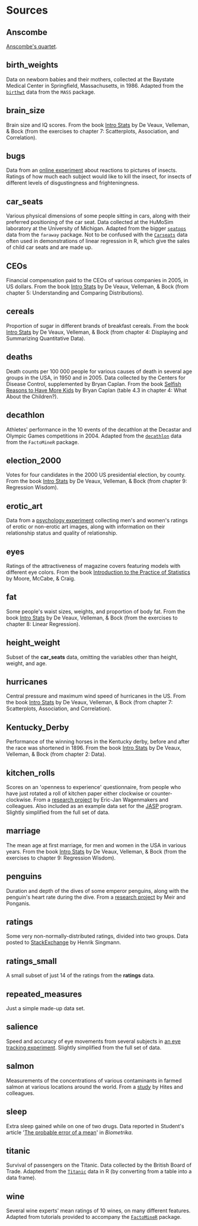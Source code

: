 # Sources

## Anscombe

[Anscombe's quartet](https://doi.org/10.1080%2F00031305.1973.10478966).

## birth_weights

Data on newborn babies and their mothers, collected at the Baystate Medical Center in Springfield, Massachusetts, in 1986. Adapted from the [`birthwt`](https://www.rdocumentation.org/packages/MASS/topics/birthwt) data from the `MASS` package.

## brain_size

Brain size and IQ scores. From the book [Intro Stats](http://catalogue.pearsoned.co.uk/educator/product/Intro-Stats-Pearson-New-International-Edition/9781292022505.page) by De Veaux, Velleman, & Bock (from the exercises to chapter 7: Scatterplots, Association, and Correlation).

## bugs

Data from an [online experiment](https://doi.org/10.1016/j.chb.2013.01.024) about reactions to pictures of insects. Ratings of how much each subject would like to kill the insect, for insects of different levels of disgustingness and frighteningness.

## car_seats

Various physical dimensions of some people sitting in cars, along with their preferred positioning of the car seat. Data collected at the HuMoSim laboratory at the University of Michigan. Adapted from the bigger [`seatpos`](https://www.rdocumentation.org/packages/faraway/topics/seatpos) data from the `faraway` package. Not to be confused with the [`Carseats`](https://www.rdocumentation.org/packages/ISLR/topics/Carseats) data often used in demonstrations of linear regression in R, which give the sales of child car seats and are made up.

## CEOs

Financial compensation paid to the CEOs of various companies in 2005, in US dollars. From the book [Intro Stats](http://catalogue.pearsoned.co.uk/educator/product/Intro-Stats-Pearson-New-International-Edition/9781292022505.page) by De Veaux, Velleman, & Bock (from chapter 5: Understanding and Comparing Distributions).

## cereals

Proportion of sugar in different brands of breakfast cereals. From the book [Intro Stats](http://catalogue.pearsoned.co.uk/educator/product/Intro-Stats-Pearson-New-International-Edition/9781292022505.page) by De Veaux, Velleman, & Bock (from chapter 4: Displaying and Summarizing Quantitative Data).

## deaths

Death counts per 100 000 people for various causes of death in several age groups in the USA, in 1950 and in 2005. Data collected by the Centers for Disease Control, supplemented by Bryan Caplan. From the book [Selfish Reasons to Have More Kids](https://www.basicbooks.com/titles/bryan-caplan/selfish-reasons-to-have-more-kids/9780465028610/) by Bryan Caplan (table 4.3 in chapter 4: What About the Children?).

## decathlon

Athletes' performance in the 10 events of the decathlon at the Decastar and Olympic Games competitions in 2004. Adapted from the [`decathlon`](https://www.rdocumentation.org/packages/FactoMineR/topics/decathlon) data from the `FactoMineR` package.

## election_2000

Votes for four candidates in the 2000 US presidential election, by county. From the book [Intro Stats](http://catalogue.pearsoned.co.uk/educator/product/Intro-Stats-Pearson-New-International-Edition/9781292022505.page) by De Veaux, Velleman, & Bock (from chapter 9: Regression Wisdom).

## erotic_art

Data from a [psychology experiment](https://doi.org/10.1016/j.jesp.2016.11.003) collecting men's and women's ratings of erotic or non-erotic art images, along with information on their relationship status and quality of relationship.

## eyes

Ratings of the attractiveness of magazine covers featuring models with different eye colors. From the book [Introduction to the Practice of Statistics](https://www.macmillanlearning.com/Catalog/product/introductiontothepracticeofstatistics-ninthedition-moore) by Moore, McCabe, & Craig.

## fat

Some people's waist sizes, weights, and proportion of body fat. From the book [Intro Stats](http://catalogue.pearsoned.co.uk/educator/product/Intro-Stats-Pearson-New-International-Edition/9781292022505.page) by De Veaux, Velleman, & Bock (from the exercises to chapter 8: Linear Regression).

## height_weight

Subset of the **car_seats** data, omitting the variables other than height, weight, and age.

## hurricanes

Central pressure and maximum wind speed of hurricanes in the US. From the book [Intro Stats](http://catalogue.pearsoned.co.uk/educator/product/Intro-Stats-Pearson-New-International-Edition/9781292022505.page) by De Veaux, Velleman, & Bock (from chapter 7: Scatterplots, Association, and Correlation).

## Kentucky_Derby

Performance of the winning horses in the Kentucky derby, before and after the race was shortened in 1896. From the book [Intro Stats](http://catalogue.pearsoned.co.uk/educator/product/Intro-Stats-Pearson-New-International-Edition/9781292022505.page) by De Veaux, Velleman, & Bock (from chapter 2: Data).

## kitchen_rolls

Scores on an 'openness to experience' questionnaire, from people who have just rotated a roll of kitchen paper either clockwise or counter-clockwise. From a [research project](https://www.doi.org/10.3389/fpsyg.2015.00494) by Eric-Jan Wagenmakers and colleagues. Also included as an example data set for the [JASP](https://jasp-stats.org/) program. Slightly simplified from the full set of data.

## marriage

The mean age at first marriage, for men and women in the USA in various years. From the book [Intro Stats](http://catalogue.pearsoned.co.uk/educator/product/Intro-Stats-Pearson-New-International-Edition/9781292022505.page) by De Veaux, Velleman, & Bock (from the exercises to chapter 9: Regression Wisdom).

## penguins

Duration and depth of the dives of some emperor penguins, along with the penguin's heart rate during the dive. From a [research project](https://doi.org/10.1242/jeb.013235) by Meir and Ponganis.

## ratings

Some very non-normally-distributed ratings, divided into two groups. Data posted to [StackExchange](https://stats.stackexchange.com/questions/6127/which-permutation-test-implementation-in-r-to-use-instead-of-t-tests-paired-and) by Henrik Singmann.

## ratings_small

A small subset of just 14 of the ratings from the **ratings** data.

## repeated_measures

Just a simple made-up data set.

## salience

Speed and accuracy of eye movements from several subjects in [an eye tracking experiment](https://doi.org/10.3758/s13414-017-1480-9). Slightly simplified from the full set of data.

## salmon

Measurements of the concentrations of various contaminants in farmed salmon at various locations around the world. From a [study](https://doi.org/10.1126/science.1091447) by Hites and colleagues.

## sleep

Extra sleep gained while on one of two drugs. Data reported in Student's article '[The probable error of a mean](https://www.jstor.org/stable/2331554)' in *Biometrika*.

## titanic

Survival of passengers on the Titanic. Data collected by the British Board of Trade. Adapted from the [`Titanic`](https://www.rdocumentation.org/packages/datasets/topics/Titanic) data in R (by converting from a table into a data frame).

## wine

Several wine experts' mean ratings of 10 wines, on many different features. Adapted from tutorials provided to accompany the [`FactoMineR`](http://factominer.free.fr/course/index.html) package.
